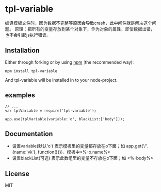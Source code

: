 tpl-variable
========================

编译模板文件时，因为数据不完整等原因会导致crash，此中间件就是解决这个问题。
原理：把所有的变量存放到某个对象下，作为对象的属性，即使数据出错，也不会引起js执行错误。

## Installation

Either through forking or by using [npm](https://www.npmjs.com) (the recommended way):

```{bash}
npm install tpl-variable
```
And tpl-variable will be installed in to your node-project.


## examples

```{js}
// ...
var tplVariable = require('tpl-variable');

app.use(tplVariable(variable:'o', blackList:['body']));
```

## Documentation

- 设置variable(默认'o') 表示模板里的变量都存放在o下面；如 app.get('/', {name:'vk'}, function(){})，模板中<%-o.name%>
- 设置blackList(可选) 表示此数组里的变量不存放在o下面；如 <%-body%>

## License

MIT
